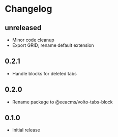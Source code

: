 # Changelog

## unreleased

- Minor code cleanup
- Export GRID; rename default extension

## 0.2.1

- Handle blocks for deleted tabs

## 0.2.0

- Rename package to @eeacms/volto-tabs-block

## 0.1.0

- Initial release
